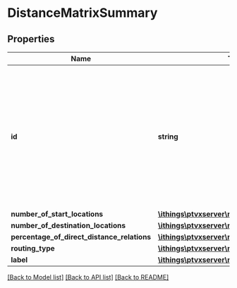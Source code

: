 # DistanceMatrixSummary

## Properties
Name | Type | Description | Notes
------------ | ------------- | ------------- | -------------
**id** | **string** | The ID of the distance matrix which is generated when the distance matrix is created. Use this ID to reference the matrix for further use. | [optional] 
**number_of_start_locations** | [**\ithings\ptvxserver\model\PositiveInteger**](PositiveInteger.md) |  | 
**number_of_destination_locations** | [**\ithings\ptvxserver\model\PositiveInteger**](PositiveInteger.md) |  | 
**percentage_of_direct_distance_relations** | [**\ithings\ptvxserver\model\Percent**](Percent.md) |  | 
**routing_type** | [**\ithings\ptvxserver\model\RoutingType**](RoutingType.md) |  | [optional] 
**label** | [**\ithings\ptvxserver\model\UserDefinedName**](UserDefinedName.md) |  | [optional] 

[[Back to Model list]](../../README.md#documentation-for-models) [[Back to API list]](../../README.md#documentation-for-api-endpoints) [[Back to README]](../../README.md)

